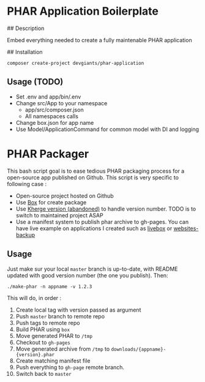 # PHAR Application Boilerplate
## Description

Embed everything needed to create a fully maintenable PHAR application

## Installation

```
composer create-project devgiants/phar-application
```

## Usage (TODO)
- Set .env and app/bin/.env
- Change src/App to your namespace
  - app/src/composer.json
  - All namespaces calls 
- Change box.json for app name
- Use Model/ApplicationCommand for common model with DI and logging


# PHAR Packager
This bash script goal is to ease tedious PHAR packaging process for a open-source app published on Github. This script is very specific to following case :
- Open-source project hosted on Github
- Use [Box](https://github.com/box-project/box2) for create package
- Use [Kherge version (abandoned)](https://github.com/kherge-abandoned/Version) to handle version number. TODO is to switch to maintained project ASAP
- Use a manifest system to publish phar archive to gh-pages. You can have live example on applications I created such as [livebox](https://github.com/devgiants/livebox/blob/gh-pages/manifest.json) or [websites-backup](https://github.com/devgiants/websites-backup/blob/gh-pages/manifest.json)

## Usage

Just make sur your local `master` branch is up-to-date, with README updated with good version number (the one you publish). Then: 

`./make-phar -n appname -v 1.2.3`


This will do, in order : 
1. Create local tag with version passed as argument
2. Push `master` branch to remote repo
3. Push tags to remote repo
4. Build PHAR using `box`
5. Move generated PHAR to `/tmp`
6. Checkout to `gh-pages`
7. Move generated archive from `/tmp` to `downloads/{appname}-{version}.phar`
8. Create matching manifest file
9. Push everything to `gh-page` remote branch.
10. Switch back to `master`